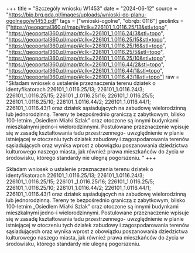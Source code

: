 +++
title = "Szczegóły wniosku W1453"
date = "2024-06-12"
source = "https://bip.brg.gda.pl/images/uploads/wnioski-do-planu-ogolnego/w1453.pdf"
tags = ["wnioski-ogolne", "obręb: 0116"]
geolinks = ["https://geoportal360.pl/map/#clk=226101_1.0116.25/13&stl=topo", "https://geoportal360.pl/map/#clk=226101_1.0116.24/3&stl=topo", "https://geoportal360.pl/map/#clk=226101_1.0116.25/15&stl=topo", "https://geoportal360.pl/map/#clk=226101_1.0116.25/16&stl=topo", "https://geoportal360.pl/map/#clk=226101_1.0116.25/5&stl=topo", "https://geoportal360.pl/map/#clk=226101_1.0116.25/10&stl=topo", "https://geoportal360.pl/map/#clk=226101_1.0116.44/2&stl=topo", "https://geoportal360.pl/map/#clk=226101_1.0116.44/1&stl=topo", "https://geoportal360.pl/map/#clk=226101_1.0116.43/1&stl=topo"]
raw = "Składam wniosek o ustalenie przeznaczenia terenu dziatek o identyfikatorach 226101_1.0116.25/13; 226101_1.0116.24/3; 226101_1.0116.25/15; 226101 _1.0116.25/16; 226101_1.0116.25/5; 226101_1.0116.25/10; 226101_1.0116.44/2; 226101_1.0116.44/1; 226101_1.0116.43/1 oraz działek sąsiadujących na zabudowę wielorodzinną lub jednorodzinną. Tereny te bezpośrednio graniczą z zabytkowym, blisko 100-letnim „Osiedlem Miałki Szlak” oraz otoczone są innymi budynkami mieszkalnymi jedno-i wielorodzinnymi. Postulowane przeznaczenie wpisuje się w zasadę kształtowania ładu przestrzennego- uwzględnienie w planie istniejącej w otoczeniu tych działek zabudowy i zagospodarowania terenów sąsiadujących oraz wynika wprost z obowiązku poszanowania dziedzictwa kulturowego naszego miasta, jak również prawa mieszkańców do życia w środowisku, którego standardy nie ulegną pogorszeniu. "
+++

Składam wniosek o ustalenie przeznaczenia terenu dziatek o identyfikatorach 226101_1.0116.25/13;
226101_1.0116.24/3; 226101_1.0116.25/15; 226101 _1.0116.25/16; 226101_1.0116.25/5;
226101_1.0116.25/10; 226101_1.0116.44/2; 226101_1.0116.44/1; 226101_1.0116.43/1 oraz działek
sąsiadujących na zabudowę wielorodzinną lub jednorodzinną. Tereny te bezpośrednio graniczą
z zabytkowym, blisko 100-letnim „Osiedlem Miałki Szlak” oraz otoczone są innymi budynkami
mieszkalnymi jedno-i wielorodzinnymi. Postulowane przeznaczenie wpisuje się w zasadę
kształtowania ładu przestrzennego- uwzględnienie w planie istniejącej w otoczeniu tych
działek zabudowy i zagospodarowania terenów sąsiadujących oraz wynika wprost z obowiązku
poszanowania dziedzictwa kulturowego naszego miasta, jak również prawa mieszkańców do
życia w środowisku, którego standardy nie ulegną pogorszeniu.



